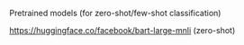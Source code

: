 Pretrained models (for zero-shot/few-shot classification)

https://huggingface.co/facebook/bart-large-mnli (zero-shot)
